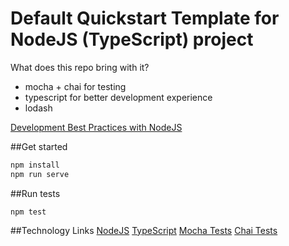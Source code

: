 # Default Quickstart Template for NodeJS (TypeScript) project

What does this repo bring with it?
- mocha + chai for testing
- typescript for better development experience
- lodash

[Development Best Practices with NodeJS](https://devcenter.heroku.com/articles/node-best-practices)

##Get started

```bash
npm install
npm run serve
```

##Run tests
```
npm test
```

##Technology Links
[NodeJS](https://nodejs.org/en/)
[TypeScript](http://www.typescriptlang.org/)
[Mocha Tests](https://mochajs.org/)
[Chai Tests](http://chaijs.com/)